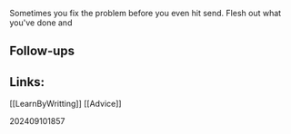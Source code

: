 Sometimes you fix the problem before you even hit send.
Flesh out what you've done and 

## Follow-ups


## Links: 
[[LearnByWritting]]
[[Advice]]


202409101857
